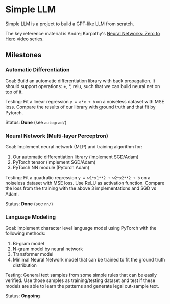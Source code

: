 # Simple LLM

Simple LLM is a project to build a GPT-like LLM from scratch.

The key reference material is Andrej Karpathy's [Neural Networks: Zero to Hero](https://www.youtube.com/playlist?list=PLAqhIrjkxbuWI23v9cThsA9GvCAUhRvKZ) video series.

## Milestones

### Automatic Differentiation

Goal: Build an automatic differentiation library with back propagation. It should support operations: +, *, relu, such that we can build neural net on top of it.

Testing: Fit a linear regression `y = a*x + b` on a noiseless dataset with MSE loss. Compare the results of our library with ground truth and that fit by Pytorch.

Status: **Done** (see `autograd/`)

### Neural Network (Multi-layer Perceptron)

Goal: Implement neural network (MLP) and training algorithm for:

1. Our automatic differentiation library (implement SGD/Adam)
2. PyTorch tensor (implement SGD/Adam)
3. PyTorch NN module (Pytorch Adam)

Testing: Fit a quadratic regression `y = w1*x1**2 + w2*x2**2 + b` on a noiseless dataset with MSE loss. Use ReLU as activation function. Compare the loss from the training with the above 3 implementations and SGD vs Adam.

Status: **Done** (see `nn/`)

### Language Modeling

Goal: Implement character level language model using PyTorch with the following methods:

1. Bi-gram model
2. N-gram model by neural network
3. Transformer model
4. Minimal Neural Network model that can be trained to fit the ground truth distribution

Testing: General text samples from some simple rules that can be easily verified. Use those samples as training/testing dataset and test if these models are able to learn the patterns and generate legal out-sample text.

Status: **Ongoing**

